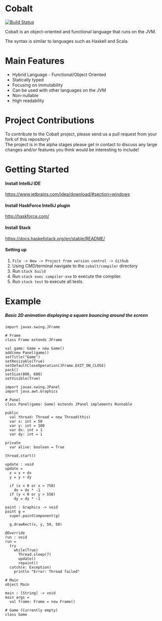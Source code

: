 # Cobalt

[![Build Status](https://travis-ci.org/Michael2109/cobalt.svg?branch=0.1.x)](https://travis-ci.org/Michael2109/cobalt)

Cobalt is an object-oriented and functional language that runs on the JVM.

The syntax is similar to languages such as Haskell and Scala.  

# Main Features
* Hybrid Language - Functional/Object Oriented
* Statically typed
* Focusing on immutability
* Can be used with other languages on the JVM
* Non-nullable
* High readability    

# Project Contributions
To contribute to the Cobalt project, please send us a pull request from your fork of this repository!  
The project is in the alpha stages please get in contact to discuss any large changes and/or features you think would be interesting to include!

# Getting Started

#### Install IntelliJ IDE
https://www.jetbrains.com/idea/download/#section=windows

#### Install HaskForce IntelliJ plugin
http://haskforce.com/

#### Install Stack 
https://docs.haskellstack.org/en/stable/README/

#### Setting up
1. `File -> New -> Project from version control -> Github`
2. Using CMD/terminal navigate to the `cobalt/compiler` directory 
3. Run `stack build` 
4. Run `stack exec compiler-exe` to execute the compiler. 
5. Run `stack test` to execute all tests. 

# Example 
##### Basic 2D animation displaying a square bouncing around the screen
```
import javax.swing.JFrame

# Frame
class Frame extends JFrame

val game: Game = new Game()
add(new Panel(game))
setTitle("Game")
setResizable(True)
setDefaultCloseOperation(JFrame.EXIT_ON_CLOSE)
pack()
setSize(800, 600)
setVisible(True)
```
```
import javax.swing.JPanel
import java.awt.Graphics

# Panel
class Panel(game: Game) extends JPanel implements Runnable

public
  val thread: Thread = new Thread(this)
  var x: int = 50
  var y: int = 100
  var dx: int = 1
  var dy: int = 1

private
  var alive: boolean = True

thread.start()

update : void
update =
  x = x + dx
  y = y + dy

  if (x < 0 or x > 750)
    dx = dx * -1
  if (y < 0 or y > 550)
    dy = dy * -1

paint : Graphics -> void
paint g =
  super.paintComponent(g)

  g.drawRect(x, y, 50, 50)

@Override
run : void
run =
  try
    while(True)
      Thread.sleep(7)
      update()
      repaint()
  catch(e: Exception)
    println "Error: Thread failed"
```
```
# Main
object Main

main : [String] -> void
main args =
  val frame: Frame = new Frame()
```
```
# Game (Currently empty)
class Game
```
